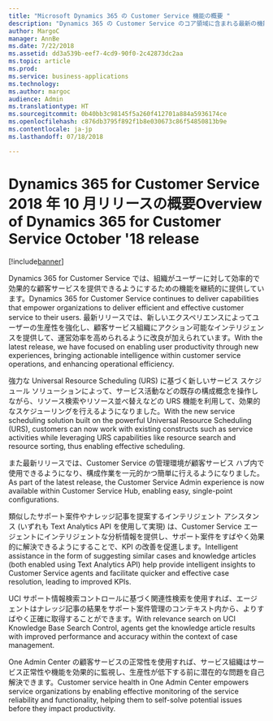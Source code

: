 ```yaml
---
title: "Microsoft Dynamics 365 の Customer Service 機能の概要 "
description: "Dynamics 365 の Customer Service のコア領域に含まれる最新の機能とエンゲージメントについて説明します。"
author: MargoC
manager: AnnBe
ms.date: 7/22/2018
ms.assetid: dd3a539b-eef7-4cd9-90f0-2c42873dc2aa
ms.topic: article
ms.prod: 
ms.service: business-applications
ms.technology: 
ms.author: margoc
audience: Admin
ms.translationtype: HT
ms.sourcegitcommit: 0b40bb3c98145f5a260f412701a884a5936174ce
ms.openlocfilehash: c876db3795f892f1b8e030673c86f54850813b9e
ms.contentlocale: ja-jp
ms.lasthandoff: 07/18/2018

---
```

# <a name="overview-of-dynamics-365-for-customer-service-october-18-release"></a><span data-ttu-id="9bc25-103">Dynamics 365 for Customer Service 2018 年 10 月リリースの概要</span><span class="sxs-lookup"><span data-stu-id="9bc25-103">Overview of Dynamics 365 for Customer Service October '18 release</span></span>

[!include[banner](../../../includes/banner.md)]


<span data-ttu-id="9bc25-104">Dynamics 365 for Customer Service では、組織がユーザーに対して効率的で効果的な顧客サービスを提供できるようにするための機能を継続的に提供しています。</span><span class="sxs-lookup"><span data-stu-id="9bc25-104">Dynamics 365 for Customer Service continues to deliver capabilities that empower organizations to deliver efficient and effective customer service to their users.</span></span> <span data-ttu-id="9bc25-105">最新リリースでは、新しいエクスペリエンスによってユーザーの生産性を強化し、顧客サービス組織にアクション可能なインテリジェンスを提供して、運営効率を高められるように改良が加えられています。</span><span class="sxs-lookup"><span data-stu-id="9bc25-105">With the latest release, we have focused on enabling user productivity through new experiences, bringing actionable intelligence within customer service operations, and enhancing operational efficiency.</span></span>

<span data-ttu-id="9bc25-106">強力な Universal Resource Scheduling (URS) に基づく新しいサービス スケジュール ソリューションによって、サービス活動などの既存の構成概念を操作しながら、リソース検索やリソース並べ替えなどの URS 機能を利用して、効果的なスケジューリングを行えるようになりました。</span><span class="sxs-lookup"><span data-stu-id="9bc25-106">With the new service scheduling solution built on the powerful Universal Resource Scheduling (URS), customers can now work with existing constructs such as service activities while leveraging URS capabilities like resource search and resource sorting, thus enabling effective scheduling.</span></span> 

<span data-ttu-id="9bc25-107">また最新リリースでは、Customer Service の管理環境が顧客サービス ハブ内で使用できるようになり、構成作業を一元的かつ簡単に行えるようになりました。</span><span class="sxs-lookup"><span data-stu-id="9bc25-107">As part of the latest release, the Customer Service Admin experience is now available within Customer Service Hub, enabling easy, single-point configurations.</span></span> 

<span data-ttu-id="9bc25-108">類似したサポート案件やナレッジ記事を提案するインテリジェント アシスタンス (いずれも Text Analytics API を使用して実現) は、Customer Service エージェントにインテリジェントな分析情報を提供し、サポート案件をすばやく効果的に解決できるようにすることで、KPI の改善を促進します。</span><span class="sxs-lookup"><span data-stu-id="9bc25-108">Intelligent assistance in the form of suggesting similar cases and knowledge articles (both enabled using Text Analytics API) help provide intelligent insights to Customer Service agents and facilitate quicker and effective case resolution, leading to improved KPIs.</span></span>

<span data-ttu-id="9bc25-109">UCI サポート情報検索コントロールに基づく関連性検索を使用すれば、エージェントはナレッジ記事の結果をサポート案件管理のコンテキスト内から、よりすばやく正確に取得することができます。</span><span class="sxs-lookup"><span data-stu-id="9bc25-109">With relevance search on UCI Knowledge Base Search Control, agents get the knowledge article results with improved performance and accuracy within the context of case management.</span></span> 

<span data-ttu-id="9bc25-110">One Admin Center の顧客サービスの正常性を使用すれば、サービス組織はサービス正常性や機能を効果的に監視し、生産性が低下する前に潜在的な問題を自己解決できます。</span><span class="sxs-lookup"><span data-stu-id="9bc25-110">Customer service health in One Admin Center empowers service organizations by enabling effective monitoring of the service reliability and functionality, helping them to self-solve potential issues before they impact productivity.</span></span>


